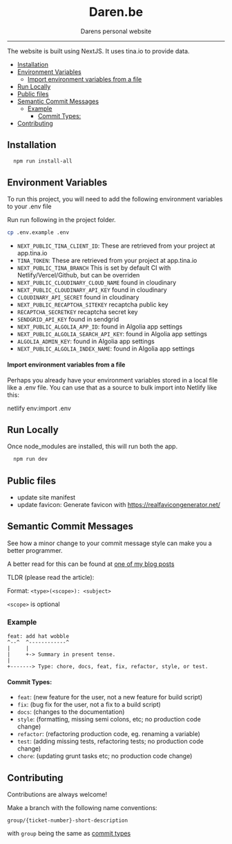 <div align="center">
<h1>Daren.be</h1>

<p>Darens personal website</p>
</div>

---

The website is built using NextJS. It uses tina.io to provide data.


<!-- START doctoc generated TOC please keep comment here to allow auto update -->
<!-- DON'T EDIT THIS SECTION, INSTEAD RE-RUN doctoc TO UPDATE -->

- [Installation](#installation)
- [Environment Variables](#environment-variables)
    - [Import environment variables from a file](#import-environment-variables-from-a-file)
- [Run Locally](#run-locally)
- [Public files](#public-files)
- [Semantic Commit Messages](#semantic-commit-messages)
  - [Example](#example)
    - [Commit Types:](#commit-types)
- [Contributing](#contributing)

<!-- END doctoc generated TOC please keep comment here to allow auto update -->

## Installation

```bash
  npm run install-all
```

## Environment Variables

To run this project, you will need to add the following environment variables to your .env file

Run run following in the project folder.

```bash
cp .env.example .env
```

  - `NEXT_PUBLIC_TINA_CLIENT_ID`: These are retrieved from your project at app.tina.io
  - `TINA_TOKEN`: These are retrieved from your project at app.tina.io
  - `NEXT_PUBLIC_TINA_BRANCH` This is set by default CI with Netlify/Vercel/Github, but can be overriden
  - `NEXT_PUBLIC_CLOUDINARY_CLOUD_NAME` found in cloudinary
  - `NEXT_PUBLIC_CLOUDINARY_API_KEY` found in cloudinary
  - `CLOUDINARY_API_SECRET` found in cloudinary
  - `NEXT_PUBLIC_RECAPTCHA_SITEKEY` recaptcha public key
  - `RECAPTCHA_SECRETKEY` recaptcha secret key
  - `SENDGRID_API_KEY` found in sendgrid
  - `NEXT_PUBLIC_ALGOLIA_APP_ID`: found in Algolia app settings
  - `NEXT_PUBLIC_ALGOLIA_SEARCH_API_KEY`: found in Algolia app settings
  - `ALGOLIA_ADMIN_KEY`: found in Algolia app settings
  - `NEXT_PUBLIC_ALGOLIA_INDEX_NAME`: found in Algolia app settings

#### Import environment variables from a file
Perhaps you already have your environment variables stored in a local file like a .env file. You can use that as a source to bulk import into Netlify like this:

netlify env:import .env

## Run Locally

Once node_modules are installed, this will run both the app.

```bash
  npm run dev
```

## Public files

  - update site manifest
  - update favicon: Generate favicon with https://realfavicongenerator.net/

## Semantic Commit Messages

See how a minor change to your commit message style can make you a better programmer.

A better read for this can be found at [one of my blog posts][conventional_commits_blog]

TLDR (please read the article):

Format: `<type>(<scope>): <subject>`

`<scope>` is optional

### Example

```
feat: add hat wobble
^--^  ^------------^
|     |
|     +-> Summary in present tense.
|
+-------> Type: chore, docs, feat, fix, refactor, style, or test.
```

#### Commit Types:

- `feat`: (new feature for the user, not a new feature for build script)
- `fix`: (bug fix for the user, not a fix to a build script)
- `docs`: (changes to the documentation)
- `style`: (formatting, missing semi colons, etc; no production code change)
- `refactor`: (refactoring production code, eg. renaming a variable)
- `test`: (adding missing tests, refactoring tests; no production code change)
- `chore`: (updating grunt tasks etc; no production code change)

## Contributing

Contributions are always welcome!

Make a branch with the following name conventions:

`group/{ticket-number}-short-description`

with `group` being the same as [commit types](#commit-types)

[conventional_commits_blog]: https://daren.be/blog/2022/02/writing-the-perfect-git-commit-message
